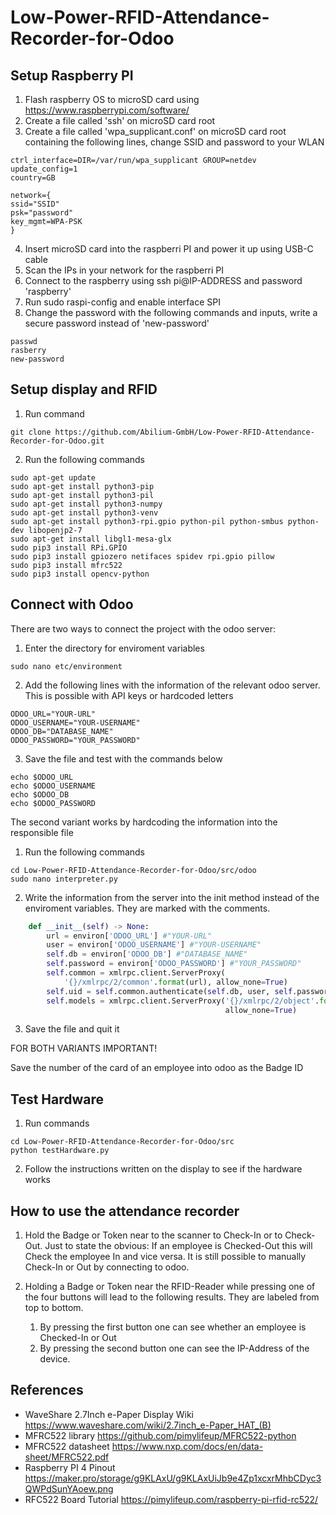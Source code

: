 # Low-Power-RFID-Attendance-Recorder-for-Odoo

## Setup Raspberry PI
1. Flash raspberry OS to microSD card using https://www.raspberrypi.com/software/
2. Create a file called 'ssh' on microSD card root
3. Create a file called 'wpa_supplicant.conf' on microSD card root containing the following lines, change SSID and password to your WLAN
```console
ctrl_interface=DIR=/var/run/wpa_supplicant GROUP=netdev
update_config=1
country=GB

network={
ssid="SSID"
psk="password"
key_mgmt=WPA-PSK
}
```
4. Insert microSD card into the raspberri PI and power it up using USB-C cable
5. Scan the IPs in your network for the raspberri PI
6. Connect to the raspberry using ssh pi@IP-ADDRESS and password 'raspberry'
7. Run sudo raspi-config and enable interface SPI
8. Change the password with the following commands and inputs, write a secure password instead of 'new-password' 
```console
passwd
rasberry
new-password
```

## Setup display and RFID
1. Run command
```console
git clone https://github.com/Abilium-GmbH/Low-Power-RFID-Attendance-Recorder-for-Odoo.git
```
2. Run the following commands
```console
sudo apt-get update
sudo apt-get install python3-pip
sudo apt-get install python3-pil
sudo apt-get install python3-numpy
sudo apt-get install python3-venv
sudo apt-get install python3-rpi.gpio python-pil python-smbus python-dev libopenjp2-7
sudo apt-get install libgl1-mesa-glx
sudo pip3 install RPi.GPIO
sudo pip3 install gpiozero netifaces spidev rpi.gpio pillow
sudo pip3 install mfrc522
sudo pip3 install opencv-python
```

## Connect with Odoo
There are two ways to connect the project with the odoo server:

1. Enter the directory for enviroment variables
```console
sudo nano etc/environment
```
2. Add the following lines with the information of the relevant odoo server. This is possible with API keys or hardcoded letters
```console
ODOO_URL="YOUR-URL"
ODOO_USERNAME="YOUR-USERNAME"
ODOO_DB="DATABASE_NAME"
ODOO_PASSWORD="YOUR_PASSWORD"
```
3. Save the file and test with the commands below
```console
echo $ODOO_URL
echo $ODOO_USERNAME
echo $ODOO_DB
echo $ODOO_PASSWORD
```

The second variant works by hardcoding the information into the responsible file

1. Run the following commands
```console
cd Low-Power-RFID-Attendance-Recorder-for-Odoo/src/odoo
sudo nano interpreter.py
```
2. Write the information from the server into the init method instead of the enviroment variables. They are marked with the comments.
```python
    def __init__(self) -> None:
        url = environ['ODOO_URL'] #"YOUR-URL"
        user = environ['ODOO_USERNAME'] #"YOUR-USERNAME"
        self.db = environ['ODOO_DB'] #"DATABASE_NAME"
        self.password = environ['ODOO_PASSWORD'] #"YOUR_PASSWORD"
        self.common = xmlrpc.client.ServerProxy(
            '{}/xmlrpc/2/common'.format(url), allow_none=True)
        self.uid = self.common.authenticate(self.db, user, self.password, {})
        self.models = xmlrpc.client.ServerProxy('{}/xmlrpc/2/object'.format(url),
                                                allow_none=True) 
```
3. Save the file and quit it

FOR BOTH VARIANTS IMPORTANT!

Save the number of the card of an employee into odoo as the Badge ID

## Test Hardware
1. Run commands
```console
cd Low-Power-RFID-Attendance-Recorder-for-Odoo/src
python testHardware.py
```
2. Follow the instructions written on the display to see if the hardware works

## How to use the attendance recorder
1. Hold the Badge or Token near to the scanner to Check-In or to Check-Out. Just to state the obvious: If an employee is Checked-Out this will Check the employee In and vice versa. It is still possible to manually Check-In or Out by connecting to odoo.

2. Holding a Badge or Token near the RFID-Reader while pressing one of the four buttons will lead to the following results. They are labeled from top to bottom.
    1. By pressing the first button one can see whether an employee is Checked-In or Out
    2. By pressing the second button one can see the IP-Address of the device.

## References
- WaveShare 2.7Inch e-Paper Display Wiki https://www.waveshare.com/wiki/2.7inch_e-Paper_HAT_(B)
- MFRC522 library https://github.com/pimylifeup/MFRC522-python
- MFRC522 datasheet https://www.nxp.com/docs/en/data-sheet/MFRC522.pdf
- Raspberry PI 4 Pinout https://maker.pro/storage/g9KLAxU/g9KLAxUiJb9e4Zp1xcxrMhbCDyc3QWPdSunYAoew.png
- RFC522 Board Tutorial https://pimylifeup.com/raspberry-pi-rfid-rc522/
